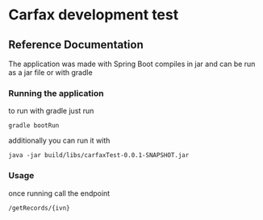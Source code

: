 # Carfax development test

## Reference Documentation
The application was made with Spring Boot 
compiles in jar and can be run as a jar file or with gradle 

### Running the application
to run with gradle just run

```gradle bootRun```

additionally you can run it with

```java -jar build/libs/carfaxTest-0.0.1-SNAPSHOT.jar```

### Usage
once running call the endpoint

```/getRecords/{ivn}```
